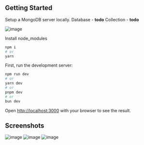 
## Getting Started

Setup a MongoDB server locally.
Database  - **todo**
Collection - **todo**

![image](https://github.com/kamakshyan/todo/assets/91257779/13637439-104d-4ad9-9a6f-0aec66d8e380)

Install node_modules
```bash
npm i
# or
yarn 
```

First, run the development server:

```bash
npm run dev
# or
yarn dev
# or
pnpm dev
# or
bun dev
```

Open [http://localhost:3000](http://localhost:3000) with your browser to see the result.

## Screenshots
![image](https://github.com/kamakshyan/todo/assets/91257779/19163e8b-2317-4e14-9a73-341eea610bc9)
![image](https://github.com/kamakshyan/todo/assets/91257779/cfb22620-ffdc-496b-b7aa-c499cf5a8ee0)
![image](https://github.com/kamakshyan/todo/assets/91257779/a2cd29a4-f220-44fd-a646-03d3fb8b6b0c)




